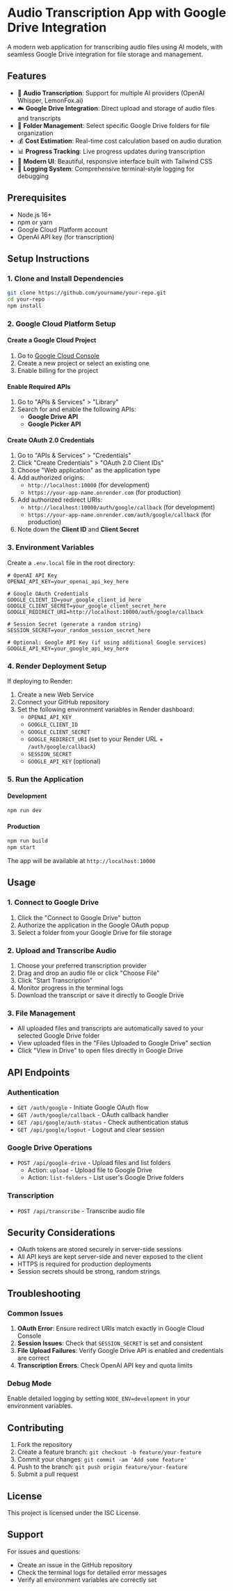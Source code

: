 # Audio Transcription App with Google Drive Integration

A modern web application for transcribing audio files using AI models, with seamless Google Drive integration for file storage and management.

## Features

- 🎵 **Audio Transcription**: Support for multiple AI providers (OpenAI Whisper, LemonFox.ai)
- ☁️ **Google Drive Integration**: Direct upload and storage of audio files and transcripts
- 📁 **Folder Management**: Select specific Google Drive folders for file organization
- 💰 **Cost Estimation**: Real-time cost calculation based on audio duration
- 📊 **Progress Tracking**: Live progress updates during transcription
- 🎨 **Modern UI**: Beautiful, responsive interface built with Tailwind CSS
- 📝 **Logging System**: Comprehensive terminal-style logging for debugging

## Prerequisites

- Node.js 16+ 
- npm or yarn
- Google Cloud Platform account
- OpenAI API key (for transcription)

## Setup Instructions

### 1. Clone and Install Dependencies

```bash
git clone https://github.com/yourname/your-repo.git
cd your-repo
npm install
```

### 2. Google Cloud Platform Setup

#### Create a Google Cloud Project

1. Go to [Google Cloud Console](https://console.cloud.google.com/)
2. Create a new project or select an existing one
3. Enable billing for the project

#### Enable Required APIs

1. Go to "APIs & Services" > "Library"
2. Search for and enable the following APIs:
   - **Google Drive API**
   - **Google Picker API**

#### Create OAuth 2.0 Credentials

1. Go to "APIs & Services" > "Credentials"
2. Click "Create Credentials" > "OAuth 2.0 Client IDs"
3. Choose "Web application" as the application type
4. Add authorized origins:
   - `http://localhost:10000` (for development)
   - `https://your-app-name.onrender.com` (for production)
5. Add authorized redirect URIs:
   - `http://localhost:10000/auth/google/callback` (for development)
   - `https://your-app-name.onrender.com/auth/google/callback` (for production)
6. Note down the **Client ID** and **Client Secret**

### 3. Environment Variables

Create a `.env.local` file in the root directory:

```env
# OpenAI API Key
OPENAI_API_KEY=your_openai_api_key_here

# Google OAuth Credentials
GOOGLE_CLIENT_ID=your_google_client_id_here
GOOGLE_CLIENT_SECRET=your_google_client_secret_here
GOOGLE_REDIRECT_URI=http://localhost:10000/auth/google/callback

# Session Secret (generate a random string)
SESSION_SECRET=your_random_session_secret_here

# Optional: Google API Key (if using additional Google services)
GOOGLE_API_KEY=your_google_api_key_here
```

### 4. Render Deployment Setup

If deploying to Render:

1. Create a new Web Service
2. Connect your GitHub repository
3. Set the following environment variables in Render dashboard:
   - `OPENAI_API_KEY`
   - `GOOGLE_CLIENT_ID`
   - `GOOGLE_CLIENT_SECRET`
   - `GOOGLE_REDIRECT_URI` (set to your Render URL + `/auth/google/callback`)
   - `SESSION_SECRET`
   - `GOOGLE_API_KEY` (optional)

### 5. Run the Application

#### Development
```bash
npm run dev
```

#### Production
```bash
npm run build
npm start
```

The app will be available at `http://localhost:10000`

## Usage

### 1. Connect to Google Drive

1. Click the "Connect to Google Drive" button
2. Authorize the application in the Google OAuth popup
3. Select a folder from your Google Drive for file storage

### 2. Upload and Transcribe Audio

1. Choose your preferred transcription provider
2. Drag and drop an audio file or click "Choose File"
3. Click "Start Transcription"
4. Monitor progress in the terminal logs
5. Download the transcript or save it directly to Google Drive

### 3. File Management

- All uploaded files and transcripts are automatically saved to your selected Google Drive folder
- View uploaded files in the "Files Uploaded to Google Drive" section
- Click "View in Drive" to open files directly in Google Drive

## API Endpoints

### Authentication
- `GET /auth/google` - Initiate Google OAuth flow
- `GET /auth/google/callback` - OAuth callback handler
- `GET /api/google/auth-status` - Check authentication status
- `GET /api/google/logout` - Logout and clear session

### Google Drive Operations
- `POST /api/google-drive` - Upload files and list folders
  - Action: `upload` - Upload file to Google Drive
  - Action: `list-folders` - List user's Google Drive folders

### Transcription
- `POST /api/transcribe` - Transcribe audio file

## Security Considerations

- OAuth tokens are stored securely in server-side sessions
- All API keys are kept server-side and never exposed to the client
- HTTPS is required for production deployments
- Session secrets should be strong, random strings

## Troubleshooting

### Common Issues

1. **OAuth Error**: Ensure redirect URIs match exactly in Google Cloud Console
2. **Session Issues**: Check that `SESSION_SECRET` is set and consistent
3. **File Upload Failures**: Verify Google Drive API is enabled and credentials are correct
4. **Transcription Errors**: Check OpenAI API key and quota limits

### Debug Mode

Enable detailed logging by setting `NODE_ENV=development` in your environment variables.

## Contributing

1. Fork the repository
2. Create a feature branch: `git checkout -b feature/your-feature`
3. Commit your changes: `git commit -am 'Add some feature'`
4. Push to the branch: `git push origin feature/your-feature`
5. Submit a pull request

## License

This project is licensed under the ISC License.

## Support

For issues and questions:
- Create an issue in the GitHub repository
- Check the terminal logs for detailed error messages
- Verify all environment variables are correctly set 